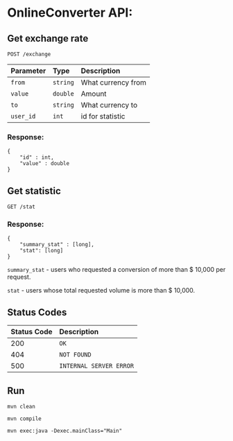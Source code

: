 # OnlineConverter API:

## Get exchange rate

```http
POST /exchange
```

| Parameter | Type | Description |
| :--- | :--- | :--- |
| `from` | `string` | What currency from |
| `value` | `double` | Amount |
| `to` | `string` | What currency to |
| `user_id` | `int` | id for statistic |

### Response:

```
{
    "id" : int,
    "value" : double
}
```
## Get statistic
```http
GET /stat
```

### Response:

```
{
    "summary_stat" : [long],
    "stat": [long]
}
```
`summary_stat` - users who requested a conversion of more than $ 10,000 per request.

`stat` - users whose total requested volume is more than $ 10,000.

## Status Codes

| Status Code | Description |
| :--- | :--- |
| 200 | `OK` |
| 404 | `NOT FOUND` |
| 500 | `INTERNAL SERVER ERROR` |

## Run

```
mvn clean

mvn compile

mvn exec:java -Dexec.mainClass="Main" 

```
